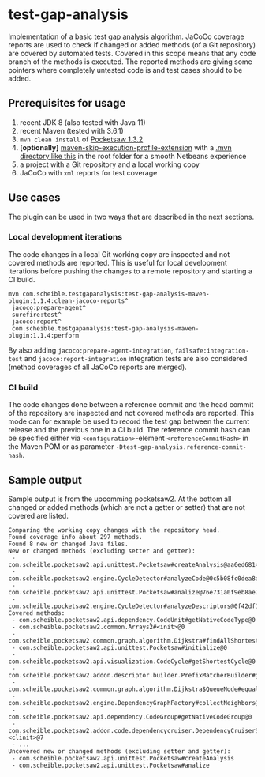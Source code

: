 # test-gap-analysis

Implementation of a basic [test gap analysis](https://www.cqse.eu/publications/2016-did-we-test-the-right-thing-experiences-with-test-gap-analysis-in-practice.pdf) algorithm.
JaCoCo coverage reports are used to check if changed or added methods (of a Git repository) are covered by automated tests.
Covered in this scope means that any code branch of the methods is executed.
The reported methods are giving some pointers where completely untested code is and test cases should to be added.

## Prerequisites for usage
1. recent JDK 8 (also tested with Java 11)
1. recent Maven (tested with 3.6.1)
1. `mvn clean install` of [Pocketsaw 1.3.2](https://github.com/janScheible/pocketsaw/tree/1.3.2)
1.  **[optionally]** [maven-skip-execution-profile-extension](https://github.com/janScheible/spring-boot-netbeans-getting-started/tree/master/skip-execution-profile/maven-skip-execution-profile-extension) with a [.mvn directory like this](https://github.com/janScheible/spring-boot-netbeans-getting-started/tree/master/spring-boot-netbeans-single-module/.mvn) in the root folder for a smooth Netbeans experience
3. a project with a Git repository and a local working copy
4. JaCoCo with `xml` reports for test coverage

## Use cases
The plugin can be used in two ways that are described in the next sections.

### Local development iterations
The code changes in a local Git working copy are inspected and not covered methods are reported.
This is useful for local development iterations before pushing the changes to a remote repository and  starting a CI build.

```DOS .bat
mvn com.scheible.testgapanalysis:test-gap-analysis-maven-plugin:1.1.4:clean-jacoco-reports^
 jacoco:prepare-agent^
 surefire:test^
 jacoco:report^
 com.scheible.testgapanalysis:test-gap-analysis-maven-plugin:1.1.4:perform
```
By also adding `jacoco:prepare-agent-integration`, `failsafe:integration-test` and `jacoco:report-integration` integration tests are also considered (method coverages of all JaCoCo reports are merged).

### CI build
The code changes done between a reference commit and the head commit of the repository are inspected and not covered methods are reported.
This mode can for example be used to record the test gap between the current release and the previous one in a CI build.
The reference commit hash can be specified either via `<configuration>`-element `<referenceCommitHash>` in the Maven POM or as parameter `-Dtest-gap-analysis.reference-commit-hash`.

## Sample output
Sample output is from the upcomming pocketsaw2.
At the bottom all changed or added methods (which are not a getter or setter) that are not covered are listed.
```
Comparing the working copy changes with the repository head.
Found coverage info about 297 methods.
Found 8 new or changed Java files.
New or changed methods (excluding setter and getter):
 - com.scheible.pocketsaw2.api.unittest.Pocketsaw#createAnalysis@aa6ed6814a638d238063be02c723d96f4e2103884afd5e4cd3bf30ca7358334f
 - com.scheible.pocketsaw2.engine.CycleDetector#analyzeCode@0c5b08fc0dea8d3794188cbbee5525430d2dc6486310bcbff04b8e28d77e600c
 - com.scheible.pocketsaw2.api.unittest.Pocketsaw#analize@76e731a0f9eb8ae75db6ab3e3b8b94ecfafe194142721d4d48dc8e0b20ed9aec
 - com.scheible.pocketsaw2.engine.CycleDetector#analyzeDescriptors@0f42df1a5a8b9a441fbe3a31595270eddb5154a95bd073d63a7e1c5e77004c57
Covered methods:
 - com.scheible.pocketsaw2.api.dependency.CodeUnit#getNativeCodeType@0
 - com.scheible.pocketsaw2.common.Arrays2#<init>@0
 - com.scheible.pocketsaw2.common.graph.algorithm.Dijkstra#findAllShortestPaths@116
 - com.scheible.pocketsaw2.api.unittest.Pocketsaw#initialize@0
 - com.scheible.pocketsaw2.api.visualization.CodeCycle#getShortestCycle@0
 - com.scheible.pocketsaw2.addon.descriptor.builder.PrefixMatcherBuilder#getExcludes@0
 - com.scheible.pocketsaw2.common.graph.algorithm.Dijkstra$QueueNode#equals@0
 - com.scheible.pocketsaw2.engine.DependencyGraphFactory#collectNeighbors@0
 - com.scheible.pocketsaw2.api.dependency.CodeGroup#getNativeCodeGroup@0
 - com.scheible.pocketsaw2.addon.code.dependencycruiser.DependencyCruiserSource#<clinit>@7
 - ...
Uncovered new or changed methods (excluding setter and getter):
 - com.scheible.pocketsaw2.api.unittest.Pocketsaw#createAnalysis
 - com.scheible.pocketsaw2.api.unittest.Pocketsaw#analize
```
